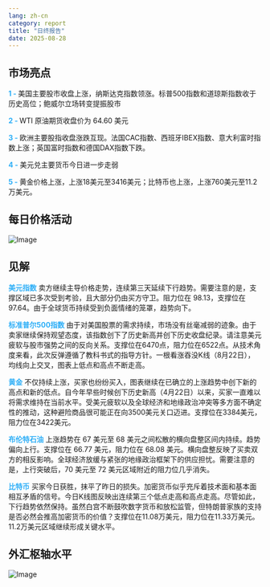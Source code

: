 ```yaml
---
lang: zh-cn
category: report
title: "日终报告"
date: 2025-08-28
---
```



<h2>市场亮点</h2>
<strong style="color: #2caef7;">1 - </strong> 美国主要股市收盘上涨，纳斯达克指数领涨。标普500指数和道琼斯指数收于历史高位；鲍威尔立场转变提振股市

<strong style="color: #2caef7;">2 - </strong> WTI 原油期货收盘价为 64.60 美元

<strong style="color: #2caef7;">3 - </strong> 欧洲主要股指收盘涨跌互现。法国CAC指数、西班牙IBEX指数、意大利富时指数上涨；英国富时指数和德国DAX指数下跌。

<strong style="color: #2caef7;">4 - </strong> 美元兑主要货币今日进一步走弱

<strong style="color: #2caef7;">5 - </strong> 黄金价格上涨，上涨18美元至3416美元；比特币也上涨，上涨760美元至11.2万美元。




<h2>每日价格活动</h2>
<img src="https://markleighedu.github.io/img/Aug-2025/28-Aug-2025/price.jpg" alt="Image"/>

<h2>见解</h2>
<strong style="color: #2caef7;">美元指数</strong> 卖方继续主导价格走势，连续第三天延续下行趋势。需要注意的是，支撑区域已多次受到考验，且大部分仍由买方守卫。阻力位在 98.13，支撑位在 97.64。由于全球货币持续受到负面情绪的笼罩，趋势向下。

<strong style="color: #2caef7;">标准普尔500指数</strong> 由于对美国股票的需求持续，市场没有丝毫减弱的迹象。由于卖家继续保持观望态度，该指数创下了历史新高并创下历史收盘纪录。请注意美元疲软与股市强势之间的反向关系。支撑位在6470点，阻力位在6522点。从技术角度来看，此次反弹遵循了教科书式的指导方针。一根看涨吞没K线（8月22日），均线向上交叉，图表上低点和高点不断走高。

<strong style="color: #2caef7;">黄金</strong> 不仅持续上涨，买家也纷纷买入，图表继续在已确立的上涨趋势中创下新的高点和新的低点。自今年早些时候创下历史新高（4月22日）以来，买家一直难以将需求维持在当前水平。受美元疲软以及全球经济和地缘政治冲突等多方面不确定性的推动，这种避险商品很可能正在向3500美元关口迈进。支撑位在3384美元，阻力位在3422美元。

<strong style="color: #2caef7;">布伦特石油</strong> 上涨趋势在 67 美元至 68 美元之间松散的横向盘整区间内持续。趋势偏向上行。支撑位在 66.77 美元，阻力位在 68.08 美元。横向盘整反映了买卖双方的相反影响。全球经济放缓与紧张的地缘政治框架下的供应担忧。需要注意的是，上行突破后，70 美元至 72 美元区域附近的阻力位几乎消失。

<strong style="color: #2caef7;">比特币</strong> 买家今日获胜，抹平了昨日的损失。加密货币似乎充斥着技术面和基本面相互矛盾的信号。今日K线图反映出连续第三个低点走高和高点走高。尽管如此，下行趋势依然保持。虽然白宫不断鼓吹数字货币和放松监管，但特朗普家族的支持是否必然会推高加密货币的价值？支撑位在11.08万美元，阻力位在11.33万美元。11.2万美元区域继续形成关键水平。



<h2>外汇枢轴水平</h2>
<img src="https://markleighedu.github.io/img/Aug-2025/28-Aug-2025/pivot.jpg" alt="Image"/>